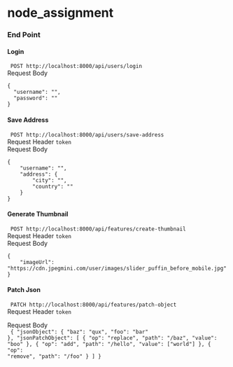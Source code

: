 # node_assignment

<h3>End Point</h3>

<h4>Login</h4>
<code> POST http://localhost:8000/api/users/login</code>
<br>
Request Body
<br>
<code>
{
  "username": "",
  "password": ""
}
</code>

<h4>Save Address</h4>
<code> POST http://localhost:8000/api/users/save-address</code>
<br>
Request Header
<code>token</code>
<br>
Request Body
<br>
<code>
{
    "username": "",
    "address": {
        "city": "",
        "country": ""
    }
}
</code>


<h4>Generate Thumbnail</h4>
<code> POST http://localhost:8000/api/features/create-thumbnail</code>
<br>
Request Header
<code>token</code>
<br>
Request Body
<br>
<code>
{
    "imageUrl": "https://cdn.jpegmini.com/user/images/slider_puffin_before_mobile.jpg"
}
</code>


<h4>Patch Json</h4>
<code> PATCH http://localhost:8000/api/features/patch-object</code>
<br>
Request Header
<code>token</code>
<br>

Request Body
<br>
<code>
{
    "jsonObject": {
        "baz": "qux",
        "foo": "bar"
    },
    "jsonPatchObject": [
            { "op": "replace", "path": "/baz", "value": "boo" },
            { "op": "add", "path": "/hello", "value": ["world"] },
            { "op": "remove", "path": "/foo" }
    ]
}
</code>
